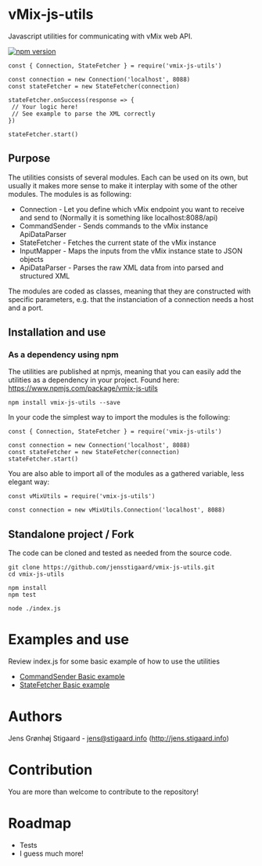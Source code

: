 # vMix-js-utils
Javascript utilities for communicating with vMix web API.

[![npm version](https://badge.fury.io/js/vmix-js-utils.svg)](https://www.npmjs.com/package/vmix-js-utils)

```
const { Connection, StateFetcher } = require('vmix-js-utils')

const connection = new Connection('localhost', 8088)
const stateFetcher = new StateFetcher(connection)

stateFetcher.onSuccess(response => {
 // Your logic here!
 // See example to parse the XML correctly
})

stateFetcher.start()
```
## Purpose
The utilities consists of several modules. Each can be used on its own, but usually it makes more sense to make it interplay with some of the other modules.
The modules is as following:
 - Connection - Let you define which vMix endpoint you want to receive and send to (Normally it is something like localhost:8088/api)
 - CommandSender - Sends commands to the vMix instance ApiDataParser
 - StateFetcher - Fetches the current state of the vMix instance
 - InputMapper - Maps the inputs from the vMix instance state to JSON objects
 - ApiDataParser - Parses the raw XML data from into parsed and structured XML

The modules are coded as classes, meaning that they are constructed with specific parameters, e.g. that the instanciation of a connection needs a host and a port. 

## Installation and use
### As a dependency using npm
The utilities are published at npmjs, meaning that you can easily add the utilities as a dependency in your project.
Found here: https://www.npmjs.com/package/vmix-js-utils
```
npm install vmix-js-utils --save
```
In your code the simplest way to import the modules is the following:
```
const { Connection, StateFetcher } = require('vmix-js-utils')

const connection = new Connection('localhost', 8088)
const stateFetcher = new StateFetcher(connection)
stateFetcher.start()
```
You are also able to import all of the modules as a gathered variable, less elegant way:
```
const vMixUtils = require('vmix-js-utils')

const connection = new vMixUtils.Connection('localhost', 8088)
```

## Standalone project / Fork
The code can be cloned and tested as needed from the source code.
```
git clone https://github.com/jensstigaard/vmix-js-utils.git
cd vmix-js-utils

npm install
npm test

node ./index.js
```
# Examples and use
Review index.js for some basic example of how to use the utilities
 - [CommandSender Basic example](../../blob/master/examples/command-sender-basic.js)
 - [StateFetcher Basic example](../../blob/master/examples/state-fetcher-basic.js)

# Authors
Jens Grønhøj Stigaard - <jens@stigaard.info> (http://jens.stigaard.info)

# Contribution
You are more than welcome to contribute to the repository!

# Roadmap
 - Tests
 - I guess much more!

